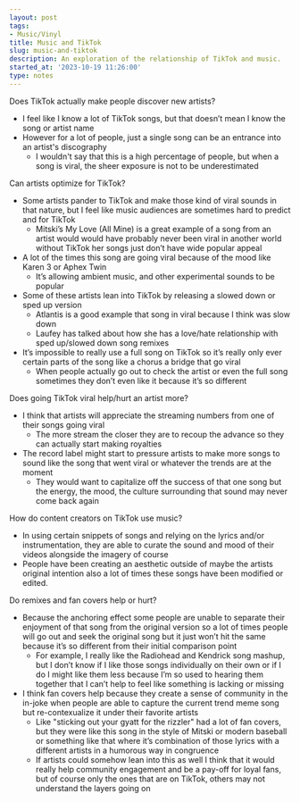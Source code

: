 ```yaml
---
layout: post
tags:
- Music/Vinyl
title: Music and TikTok
slug: music-and-tiktok
description: An exploration of the relationship of TikTok and music.
started_at: '2023-10-19 11:26:00'
type: notes
---
```


Does TikTok actually make people discover new artists?
* I feel like I know a lot of TikTok songs, but that doesn’t mean I know the song or artist name
* However for a lot of people, just a single song can be an entrance into an artist's discography
    * I wouldn't say that this is a high percentage of people, but when a song is viral, the sheer exposure is not to be underestimated

Can artists optimize for TikTok?
* Some artists pander to TikTok and make those kind of viral sounds in that nature, but I feel like music audiences are sometimes hard to predict and for TikTok
    * Mitski’s My Love (All Mine) is a great example of a song from an artist would would have probably never been viral in another world without TikTok her songs just don’t have wide popular appeal 
* A lot of the times this song are going viral because of the mood like Karen 3 or Aphex Twin
    * It’s allowing ambient music, and other experimental sounds to be popular
* Some of these artists lean into TikTok by releasing a slowed down or sped up version
    * Atlantis is a good example that song in viral because I think was slow down
    * Laufey has talked about how she has a love/hate relationship with sped up/slowed down song remixes
* It’s impossible to really use a full song on TikTok so it’s really only ever certain parts of the song like a chorus a bridge that go viral
    * When people actually go out to check the artist or even the full song sometimes they don’t even like it because it’s so different

Does going TikTok viral help/hurt an artist more?
* I think that artists will appreciate the streaming numbers from one of their songs going viral
    * The more stream the closer they are to recoup the advance so they can actually start making royalties
* The record label might start to pressure artists to make more songs to sound like the song that went viral or whatever the trends are at the moment
    * They would want to capitalize off the success of that one song but the energy, the mood, the culture surrounding that sound may never come back again

How do content creators on TikTok use music?
* In using certain snippets of songs and relying on the lyrics and/or instrumentation, they are able to curate the sound and mood of their videos alongside the imagery of course
* People have been creating an aesthetic outside of maybe the artists original intention also a lot of times these songs have been modified or edited. 

Do remixes and fan covers help or hurt?
* Because the anchoring effect some people are unable to separate their enjoyment of that song from the original version so a lot of times people will go out and seek the original song but it just won’t hit the same because it’s so different from their initial comparison point 
    * For example, I really like the Radiohead and Kendrick song mashup, but I don’t know if I like those songs individually on their own or if I do I might like them less because I’m so used to hearing them together that I can’t help to feel like something is lacking or missing
* I think fan covers help because they create a sense of community in the in-joke when people are able to capture the current trend meme song but re-contexualize it under their favorite artists
    * Like "sticking out your gyatt for the rizzler" had a lot of fan covers, but they were like this song in the style of Mitski or modern baseball or something like that where it’s combination of those lyrics with a different artists in a humorous way in congruence
    * If artists could somehow lean into this as well I think that it would really help community engagement and be a pay-off for loyal fans, but of course only the ones that are on TikTok, others may not understand the layers going on
